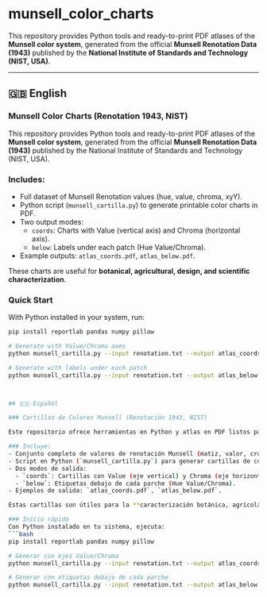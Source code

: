 # munsell_color_charts

This repository provides Python tools and ready-to-print PDF atlases of the **Munsell color system**, generated from the official **Munsell Renotation Data (1943)** published by the **National Institute of Standards and Technology (NIST, USA)**.

---

## 🇬🇧 English

### Munsell Color Charts (Renotation 1943, NIST)

This repository provides Python tools and ready-to-print PDF atlases of the **Munsell color system**, generated from the official **Munsell Renotation Data (1943)** published by the National Institute of Standards and Technology (NIST, USA).

### Includes:
- Full dataset of Munsell Renotation values (hue, value, chroma, xyY).  
- Python script (`munsell_cartilla.py`) to generate printable color charts in PDF.  
- Two output modes:
  - `coords`: Charts with Value (vertical axis) and Chroma (horizontal axis).  
  - `below`: Labels under each patch (Hue Value/Chroma).  
- Example outputs: `atlas_coords.pdf`, `atlas_below.pdf`.  

These charts are useful for **botanical, agricultural, design, and scientific characterization**.

### Quick Start
With Python installed in your system, run:
```bash
pip install reportlab pandas numpy pillow

# Generate with Value/Chroma axes
python munsell_cartilla.py --input renotation.txt --output atlas_coords.pdf --label-position coords

# Generate with labels under each patch
python munsell_cartilla.py --input renotation.txt --output atlas_below.pdf --label-position below



## 🇪🇸 Español

### Cartillas de Colores Munsell (Renotación 1943, NIST)

Este repositorio ofrece herramientas en Python y atlas en PDF listos para imprimir del **sistema de colores Munsell**, generados a partir de los datos oficiales de la **Renotación de Munsell (1943)** publicados por el *National Institute of Standards and Technology (NIST, EE.UU.)*.

### Incluye:
- Conjunto completo de valores de renotación Munsell (matiz, valor, croma, xyY).  
- Script en Python (`munsell_cartilla.py`) para generar cartillas de colores imprimibles en PDF.  
- Dos modos de salida:
  - `coords`: Cartillas con Value (eje vertical) y Chroma (eje horizontal).  
  - `below`: Etiquetas debajo de cada parche (Hue Value/Chroma).  
- Ejemplos de salida: `atlas_coords.pdf`, `atlas_below.pdf`.  

Estas cartillas son útiles para la **caracterización botánica, agrícola, de diseño y científica**.

### Inicio rápido
Con Python instalado en tu sistema, ejecuta:
```bash
pip install reportlab pandas numpy pillow

# Generar con ejes Value/Chroma
python munsell_cartilla.py --input renotation.txt --output atlas_coords.pdf --label-position coords

# Generar con etiquetas debajo de cada parche
python munsell_cartilla.py --input renotation.txt --output atlas_below.pdf --label-position below
